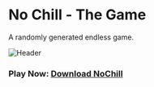 # No Chill - The Game
A randomly generated endless game.

![Header][logo]
### Play Now: <a target="_blank" href="https://www.dropbox.com/s/9fwajrywi3kcaao/No%20Chill.rar?dl=0">Download NoChill</a>


[logo]: https://github.com/OmarAshqar/NoChill/blob/master/img/nochill-header.jpg "Logo Title Text 2"
